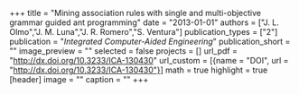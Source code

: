 +++
title = "Mining association rules with single and multi-objective grammar guided ant programming"
date = "2013-01-01"
authors = ["J. L. Olmo","J. M. Luna","J. R. Romero","S. Ventura"]
publication_types = ["2"]
publication = "_Integrated Computer-Aided Engineering_"
publication_short = ""
image_preview = ""
selected = false
projects = []
url_pdf = "http://dx.doi.org/10.3233/ICA-130430"
url_custom = [{name = "DOI", url = "http://dx.doi.org/10.3233/ICA-130430"}]
math = true
highlight = true
[header]
image = ""
caption = ""
+++

